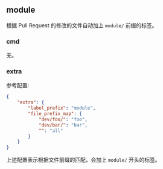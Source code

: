 ## module

根据 Pull Request 的修改的文件自动加上 `module/` 前缀的标签。

### cmd

无。

### extra

参考配置:

```json
{
    "extra": {
        "label_prefix": "module",
        "file_prefix_map": {
            "dev/foo/": "foo",
            "dev/bar/": "bar",
            "": "all"
        }
    }
}
```

上述配置表示根据文件前缀的匹配，会加上 `module/` 开头的标签。

